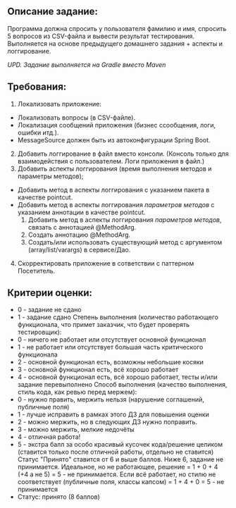 ## Описание задание:

Программа должна спросить у пользователя фамилию и имя, спросить 5 вопросов из CSV-файла и вывести результат тестирования.
Выполняется на основе предыдущего домашнего задания + аспекты и логгирование.


*UPD. Задание выполняется на Gradle вместо Maven*


## Требования:
1. Локализовать приложение:
* Локализовать вопросы (в CSV-файле).
* Локализация сообщений приложения (бизнес ссообщения, логи, ошибки итд.). 
* MessageSource должен быть из автоконфигурации Spring Boot.
2. Добавить логгирование в файл вместо консоли. (Консоль только для взаимодействия с пользователем. Логи приложения в файл.)
3. Добавить аспекты логгирования (время выполнения методов и параметры методов);
* Добавить метод в аспекты логгирования с указанием пакета в качестве pointcut.
* Добавить метод в аспекты логгирования *параметров методов* с указанием аннотации в качестве pointcut.
   1. Добавить метод в аспекты логгирования *параметров методов*, связать с аннотацией @MethodArg.
   2. Создать аннотацию @MethodArg.
   3. Создать/или использовать существующий метод с аргументом (array/list/varargs) в сервисе/Дао.
4. Скорректировать приложение в сответствии с паттерном Посетитель.

## Критерии оценки:
- 0 - задание не сдано
- 1 - задание сдано Степень выполнения (количество работающего функционала, что примет заказчик, что будет проверять тестировщик):
- 0 - ничего не работает или отсутствует основной функционал
- 1 - не работает или отсутствует большая часть критического функционала
- 2 - основной функционал есть, возможны небольшие косяки
- 3 - основной функционал есть, всё хорошо работает
- 4 - основной функционал есть, всё хорошо работает, тесты и/или задание перевыполнено Способ выполнения (качество выполнения, стиль кода, как ревью перед мержем):
- 0 - нужно править, мержить нельзя (нарушение соглашений, публичные поля)
- 1 - лучше исправить в рамках этого ДЗ для повышения оценки
- 2 - можно мержить, но в следующих ДЗ нужно поправить.
- 3 - можно мержить, мелкие недочёты
- 4 - отличная работа!
- 5 - экстра балл за особо красивый кусочек кода/решение целиком (ставится только после отличной работы, отдельно не ставится) Статус "Принято" ставится от 6 и выше баллов. Ниже 6, задание не принимается. Идеальное, но не работающее, решение = 1 + 0 + 4 (+4 а не 5) = 5 - не принимается. Если всё работает, но стилю не соответствует (публичные поля, классы капсом) = 1 + 4 + 0 = 5 - не принимается
- Статус: принято (8 баллов) 

